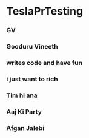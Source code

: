 # TeslaPrTesting

### GV


### Gooduru Vineeth
### writes code and have fun

### i just want to rich

### Tim hi ana

### Aaj Ki Party

### Afgan Jalebi

